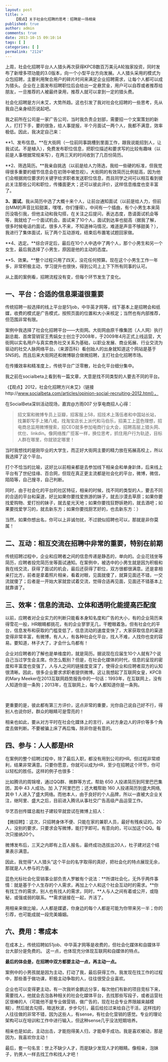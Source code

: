 ```yaml
---
layout: post
title: >
    【观点】关于社会化招聘的思考：招聘是一场相亲
published: true
author: admin
comments: true
date: 2013-10-15 09:10:14
tags: [ ]
categories: [ ]
permalink: "2124"
---
```

上周，社会化招聘平台人人猎头再次获得KPCB数百万美元A轮独家投资，同时发布了新增多项功能的3.0版本，向一个小型平台方向发展。人人猎头采用的模式为众包招聘，主要利用聚合用户的碎片时间来满足企业招聘需求，让每个人都可以成为猎头。企业在上面发布招聘职位后会给出一定悬赏金，用户可以自荐或者推荐给朋友，一旦推荐的人被最终录用，推荐人就可以拿到一定的猎头费。

社会化招聘是方兴未艾，大势所趋。这也引发了我对社会化招聘的一些思考，先从我自己亲身经历说起吧。

我之前所在公司是一家广告公司，当时我负责企划部，需要招一个文案策划的新人，打打下手，要的很急，给人事提报，半个月面试一两个人，我都不满意，效率极低。因此，我决定自己来：

**1、发布信息。**在大街网（一位前同事跳槽到里面工作，跟我说能招到人，让我试试。不是植入），免费发布职位信息，把职位描述和要求写的比较有趣味（以前是人事根据常规来写），在两三天的时间收到了几百份简历。

**2、筛选简历。**我亲自挑选（以前是给人力筛选，我给一些硬的标准，但我觉得很多重要的细节信息会在初筛中被忽视）。大街网的有效简历比例挺高，因为他们会根据岗位要求的关键字给求职者发送职位信息，而且同学之间可以相互看到彼此关注那些公司和职位，传播面更大；还可以彼此评价，这样信息维度也变丰富了。

**3、面试**。我从简历中选了大概十来个人，让前台通知面试（以前是给人力，但前台MM的声音比较甜美，嘿嘿，你们懂得）。中间有一个插曲，有个小男生本来简历没吸引我，但他主动和我勾搭，在关注之后提问，表达态度，恳请面试机会等等，我就给了一个面试机会。面试来了10个人，面试到达率也挺高（据我了解，很多时候电话约面试，很多人不来，不知道神马情况，难道是声音不够甜美？），我进行了集体面试，玩了两个互动游戏，结束后布置笔试题回家做。

**4、选定。**综合评定后，最后在10个人中选中了两个人，那个小男生和另一个女生，最后我选择了小男生，原因是他的主动的态度。

**5、效果。**整个过程只用了四天，没花任何预算。现在这个小男生工作一年多，非常积极主动，学习提升也很快，得到公司上上下下所有同事的认可。

从上面的案例看，招聘流程没有变，但每个环节发生了变化。

## **一、平台：合适的信息渠道很重要**

传统招聘一般选择的线上平台是51job，中华英才网等，线下基本上是招聘会和纸媒，收费的模式是广告模式，按照页面的位置和大小来核定；当然也有内部推荐，但范围非常有限。

案例中我选择了社会化招聘平台——大街网。大街网由原千橡集团（人人网）执行副总裁、首席营销官王秀娟女士创立于2008年，于2009年4月正式上线运营，大街网以实名用户与真实商务社交关系为基础，以职业发展、商业拓展、行业交流为驱动的社交人脉网络平台。（来源百科）看创始人的出身就知道这个网站是基于SNS的。而且后来大街网还和微博联合做微招聘，主打社会化招聘市场。

在传播效率和精准度上，传统平台广泛零散，社会化平台细分集中。

我之前在socialbeta上看到有一篇文章，大意是找不同类型的人要去不同的平台。

《【观点】2012，社会化招聘方兴未艾》（链接http://www.socialbeta.com/articles/opinion-social-recruiting-2012.html），

在SocialBeta深圳活动现场，嘉宾@方雨007 分享电商招人心得：

> 招文案和微博专员上豆瓣，招客服上58，招技术上落伍者和中国站长站，找兼职写手上猪八戒，找淘宝店长上派代和马伯乐，招美工上蓝色理想，招电商总监用微博搜索，招CEO就多参加电商行业大会，招聘高层上猎头网、优仕、linkdin。像网络推广揽客一样，换位思考，抓住用户行为轨迹，目标人群在哪里，你就锁定哪里！

当时我想找的是刚毕业的大学生，而正好大街网主要的精力放在拓展高校上，所以我选择了这个平台。

打个不恰当的比喻，这好比以前相亲都是去参加线下相亲会和单身趴体，后来线上平台有了世纪佳缘、百合网，但现在真正更主流都是社会化的平台，微博，微信，陌陌等，自己搜寻，自己判断。

同时，由于社会化的平台的社区特征，相亲的时候，找不同的类型的人，要去不同的合适的平台和渠道，好比如果你要找爱旅游的妹子，就去沙漠去草原；如果你要找爱购物、爱打扮的妹子，就去星光天地；如果你要找狂野妖艳的，就去酒吧；如果要找爱学习的，就去新东方；如果你要找厨艺好的，也去新东方：）

当然，如果你想出名，你可以上非诚勿扰，不过貌似招聘也可以，那就是非你莫属！

## **二、互动：相互交流在招聘中非常的重要，特别在前期**

传统招聘过程中，企业和应聘者之间的信息传递是静态的，单向的。企业花钱坐等简历，应聘者投完简历坐等面试通知。在案例中，被选中的小男生就是因为积极和我在线交流，获得了面试的机会，最后还获得了职位，双方很都很满意。还是拿相亲打比方，前者是拿着照片相亲，看着对眼，见面就傻了，就算见面还不错，一交流就傻了；后者是一开始大家就尝试着交流，觉得合适再见面，见面还不错基本上就靠谱了。

## **三、效率：信息的流动、立体和透明化能提高匹配度**

以前，应聘者对企业实力的判断只能看本身知名度和广告的大小，有的企业简历来得雪花一般，HR眼睛都挑花，有的企业寥寥无几，干瞪眼着急。但有社会化的平台，信息发布和获取的门槛变低了，信息流动的速度变快了，大家获取信息的渠道变得非常丰富，有微博，有人人，有各种社会化平台，找人不难，人找你也变的容易。要知道，林子大了，才会什么鸟都有！

企业对应聘者的了解也是单维度的，就是简历。据说现在应届生10个人就有7个说自己当过学生会主席。你怎么甄别？但是，在社会化媒体的时代，信息的呈现的密度和丰富度也变强了，人与人之间的链接度变深了，使得企业和应聘者双方的认知很清晰。因此，很多企业要求求职者提供微博。这让我想起了互联网女皇，KPCB的Mary Meeker在2013互联网趋势报告中的一句话：1993年，在互联网上，没有人知道你是一条狗；2013年，在互联网上，每个人都知道你是一条狗。

&nbsp;

更重要的是，彼此都有第三方评价，这点非常的重要，光你自己说自己好不行，得别人也说你好。群众的眼睛可是雪亮的！

相亲也如此，要从对方平时在社会化媒体上的言行，从对方身边人的评价等多个角度去做判断。不要被骗上床了再后悔，除非你是有意的。

## **四、参与：人人都是HR**

在案例的整个招聘过程中，除了最后入职，都没有用到公司的HR。但过程非常顺利，结果非常满意。只要你愿意，你就可以成为HR，至少在招聘这个环节，你可以轻松的胜任。这样的例子也很多：

比如腾讯的周锦增，通过QQ群、微群等方式，帮助 650 人投递简历到阿里巴巴集团，其中 43 人成功。加 入了阿里巴巴；还大概帮助 160 人投递简历到盛大网络,其中 1 人进入了盛大网络。而他本人，由于良好的个人品牌，所以一直被大企业关注，继阿里、盛大之后，目前进入腾讯从事社交广告高级产品运营工作。

华艺百创传媒总裁杜子建较早就尝试在微博上招人：

【微招聘】：这次，只招聘身体不便、只能在家的兼职人员，最好有残疾证的。20人，没别的要求，只要求会写微博，能打字即可。有意向的，可以加这个QQ。每次只接纳20个。

微博发布后，三天之内即有上百人报名，最终成功选拔出20人，杜子建对这个结果表示满意。

因此，我觉得“人人猎头”这个平台的名字取得的真好，把社会化的特点展现无余，那就是人人参与的力量。

蓝色光标社会化营销事业部负责人罗敏有个说法：**所谓社会化，无外乎两件事情：就是基于个人生存的个人需求，再加上个人和这个社会互动时的需求。**你有找工作的需求，别人也有找人的需求，同时，**人与人之间有着或公开，或隐秘，或强或弱的联系。**需求链接在一起，齐活了。

用相亲来做比喻，人人都是媒婆，你身边的每个人都是可能为你带来另一半；你的引荐，也可能成就一段完美婚姻。

## **六、费用：零成本**

在成本上，传统招聘如51job、中华英才网等是收费的，但社会化媒体和自媒体平台大部分是免费的。 这一点，也体现充分体现互联网和自媒体的特点。

**最后的体会是，在招聘中双方都要主动一点，再主动一点。**

案例中的小男孩就是因为主动，打动了我，最后获得工作。我发现在找工作的过程中，那些善于做功课，积极主动争取的人，往往很受企业喜欢。

企业也可以变得更主动，有一次我听金鹏远分享，每次他们有新的项目竞标下来，需要找人，他就会去泡各种相关的社会化媒体平台，去找那些写段子，或者运营社区很棒的人（可能他不是专业做营销，做广告的，现在社会专业界限越来越模糊），然后就去勾搭，暗送秋波，步步勾引，最后给拉过来给自己干活，这样找的人往往做的非常不错，因为这些人，有sense，有社会化营销的感觉。专业的理论架构可以在培训和工作中进行输入，但这种sense几乎没法短期培养。

相亲也是如此，主动出击，才能抱得美人归，才能牵手成功。我是喜欢被动，那是因为，我喜欢你主动！

最后，套一句名言：世上不缺少人才，而是缺少发现人才的眼睛。像相亲，泡妹子，钓男人一样去找工作和找人才吧！